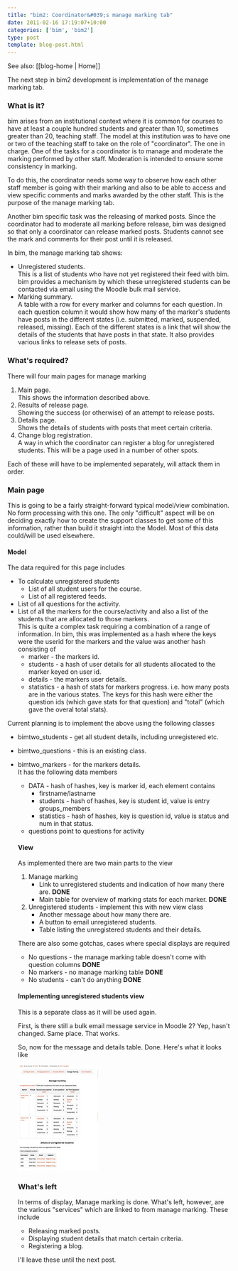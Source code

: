 ```yaml
---
title: "bim2: Coordinator&#039;s manage marking tab"
date: 2011-02-16 17:19:07+10:00
categories: ['bim', 'bim2']
type: post
template: blog-post.html
---
```


See also: [[blog-home | Home]]

The next step in bim2 development is implementation of the manage marking tab.

### What is it?

bim arises from an institutional context where it is common for courses to have at least a couple hundred students and greater than 10, sometimes greater than 20, teaching staff. The model at this institution was to have one or two of the teaching staff to take on the role of "coordinator". The one in charge. One of the tasks for a coordinator is to manage and moderate the marking performed by other staff. Moderation is intended to ensure some consistency in marking.

To do this, the coordinator needs some way to observe how each other staff member is going with their marking and also to be able to access and view specific comments and marks awarded by the other staff. This is the purpose of the manage marking tab.

Another bim specific task was the releasing of marked posts. Since the coordinator had to moderate all marking before release, bim was designed so that only a coordinator can release marked posts. Students cannot see the mark and comments for their post until it is released.

In bim, the manage marking tab shows:

- Unregistered students.  
    This is a list of students who have not yet registered their feed with bim. bim provides a mechanism by which these unregistered students can be contacted via email using the Moodle bulk mail service.
- Marking summary.  
    A table with a row for every marker and columns for each question. In each question column it would show how many of the marker's students have posts in the different states (i.e. submitted, marked, suspended, released, missing). Each of the different states is a link that will show the details of the students that have posts in that state. It also provides various links to release sets of posts.

### What's required?

There will four main pages for manage marking

1. Main page.  
    This shows the information described above.
2. Results of release page.  
    Showing the success (or otherwise) of an attempt to release posts.
3. Details page.  
    Shows the details of students with posts that meet certain criteria.
4. Change blog registration.  
    A way in which the coordinator can register a blog for unregistered students. This will be a page used in a number of other spots.

Each of these will have to be implemented separately, will attack them in order.

### Main page

This is going to be a fairly straight-forward typical model/view combination. No form processing with this one. The only "difficult" aspect will be on deciding exactly how to create the support classes to get some of this information, rather than build it straight into the Model. Most of this data could/will be used elsewhere.

#### Model

The data required for this page includes

- To calculate unregistered students
    - List of all student users for the course.
    - List of all registered feeds.
- List of all questions for the activity.
- List of all the markers for the course/activity and also a list of the students that are allocated to those markers.  
    This is quite a complex task requiring a combination of a range of information. In bim, this was implemented as a hash where the keys were the userid for the markers and the value was another hash consisting of
    - marker - the markers id.
    - students - a hash of user details for all students allocated to the marker keyed on user id.
    - details - the markers user details.
    - statistics - a hash of stats for markers progress. i.e. how many posts are in the various states. The keys for this hash were either the question ids (which gave stats for that question) and "total" (which gave the overal total stats).

Current planning is to implement the above using the following classes

- bimtwo\_students - get all student details, including unregistered etc.
- bimtwo\_questions - this is an existing class.
- bimtwo\_markers - for the markers details.  
    It has the following data members
    
    - DATA - hash of hashes, key is marker id, each element contains
        - firstname/lastname
        - students - hash of hashes, key is student id, value is entry groups\_members
        - statistics - hash of hashes, key is question id, value is status and num in that status.
    - questions point to questions for activity
    
    #### View
    
    As implemented there are two main parts to the view
    
    1. Manage marking
        - Link to unregistered students and indication of how many there are. **DONE**
        - Main table for overview of marking stats for each marker. **DONE**
    2. Unregistered students - implement this with new view class
        - Another message about how many there are.
        - A button to email unregistered students.
        - Table listing the unregistered students and their details.
    
    There are also some gotchas, cases where special displays are required
    
    - No questions - the manage marking table doesn't come with question columns **DONE**
    - No markers - no manage marking table **DONE**
    - No students - can't do anything **DONE**
    
    #### Implementing unregistered students view
    
    This is a separate class as it will be used again.
    
    First, is there still a bulk email message service in Moodle 2? Yep, hasn't changed. Same place. That works.
    
    So, now for the message and details table. Done. Here's what it looks like
    
    [![Manage marking](images/5450422292_8e24abb6f0_m.jpg)](http://www.flickr.com/photos/david_jones/5450422292/ "Manage marking by David T Jones, on Flickr")
    
    ### What's left
    
    In terms of display, Manage marking is done. What's left, however, are the various "services" which are linked to from manage marking. These include
    
    - Releasing marked posts.
    - Displaying student details that match certain criteria.
    - Registering a blog.
    
    I'll leave these until the next post.